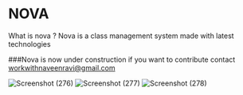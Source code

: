 # NOVA

What is nova ?
Nova is a class management system made with latest technologies 

###Nova is now under construction if you want to contribute contact workwithnaveenravi@gmail.com

![Screenshot (276)](https://user-images.githubusercontent.com/93857690/191826047-69ff573f-42a6-47c9-8063-efd2be5ce0f2.png)
![Screenshot (277)](https://user-images.githubusercontent.com/93857690/191826063-78d764a2-68ec-457f-b02c-fd73c4a1e15c.png)
![Screenshot (278)](https://user-images.githubusercontent.com/93857690/191826074-509c4796-9f72-4418-ba48-7ac2f178ed51.png)
